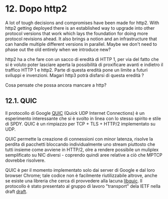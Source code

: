 # 12. Dopo http2

A lot of tough decisions and compromises have been made for http2. With http2 getting deployed there is an established way to upgrade into other protocol versions that work which lays the foundation for doing more protocol revisions ahead. It also brings a notion and an infrastructure that can handle multiple different versions in parallel. Maybe we don't need to phase out the old entirely when we introduce new?

http2 ha a che fare con un sacco di eredità di HTTP 1, per via del fatto che si è voluto poter lasciare aperta la possibilità di proxificare avanti e indietro il traffico HTTP 1 e http2. Parte di questa eredità pone un limite a futuri sviluppi e invenzioni. Magari http3 potrà disfarsi di questa eredità ?

Cosa pensate che possa ancora mancare a http?

## 12.1. QUIC

Il protocollo di Google [QUIC](https://www.chromium.org/quic) \(Quick UDP Internet Connections\) è un esperimento interessante che si è svolto in linea con lo stesso spirito e stile di SPDY. QUIC è un rimpiazzo per TCP + TLS + HTTP/2 implementato su UDP.

QUIC permette la creazione di connessioni con minor latenza, risolve la perdita di pacchetti bloccando individualmente uno stream piuttosto che tutti insieme come avviene in HTTP/2, olre a rendere possibile un muliplex semplificato su NIC diversi - coprendo quindi aree relative a ciò che MPTCP dovrebbe risolvere.

QUIC è per il momento implementato solo dai server di Google e dal loro browser Chrome; tale codice non è facilmente riutilizzabile altrove, anche se esiste una libreria che cerca di provvedere alla lacuna [libquic](https://github.com/devsisters/libquic). Il protocollo è stato presentato al gruppo di lavoro "transport" dela IETF nella draft [draft](https://tools.ietf.org/html/draft-tsvwg-quic-protocol-01).

